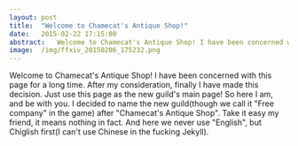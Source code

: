 ```yaml
---
layout: post
title:  "Welcome to Chamecat's Antique Shop!"
date:   2015-02-22 17:15:00
abstract: 	Welcome to Chamecat's Antique Shop! I have been concerned with this page for a long time. After my consideration, finally I have made this decision. Just use this page as the new guild's main page!...
image:	/img/ffxiv_20150206_175232.png
---
```

Welcome to Chamecat&apos;s Antique Shop! I have been concerned with this page for a long time. After my consideration, finally I have made this decision. Just use this page as the new guild&apos;s main page! So here I am, and be with you. I decided to name the new guild(though we call it &quot;Free company&quot; in the game) after &quot;Chamecat&apos;s Antique Shop&quot;. Take it easy my friend, it means nothing in fact. And here we never use &quot;English&quot;, but Chiglish first(I can&apos;t use Chinese in the fucking Jekyll).